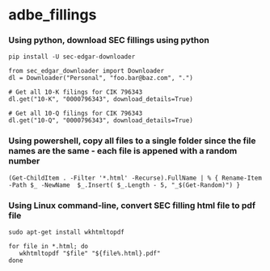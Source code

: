 # adbe_fillings


### Using python, download SEC fillings using python

```
pip install -U sec-edgar-downloader

from sec_edgar_downloader import Downloader
dl = Downloader("Personal", "foo.bar@baz.com", ".")

# Get all 10-K filings for CIK 796343
dl.get("10-K", "0000796343", download_details=True)

# Get all 10-Q filings for CIK 796343
dl.get("10-Q", "0000796343", download_details=True)
```

### Using powershell, copy all files to a single folder since the file names are the same - each file is appened with a random number

```
(Get-ChildItem . -Filter '*.html' -Recurse).FullName | % { Rename-Item -Path $_ -NewName  $_.Insert( $_.Length - 5, "_$(Get-Random)") }
```

### Using Linux command-line, convert SEC filling html file to pdf file

```
sudo apt-get install wkhtmltopdf
```

```
for file in *.html; do
   wkhtmltopdf "$file" "${file%.html}.pdf"
done
```
